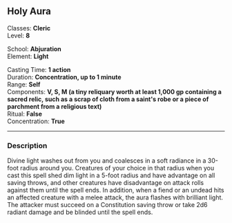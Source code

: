 ## Holy Aura

Classes: **Cleric**  
Level: **8**  

School: **Abjuration**  
Element: **Light**  

Casting Time: **1 action**  
Duration: **Concentration, up to 1 minute**  
Range: **Self**  
Components: **V, S, M (a tiny reliquary worth at least 1,000 gp containing a sacred relic, such as a scrap of cloth from a saint's robe or a piece of parchment from a religious text)**  
Ritual: **False**  
Concentration: **True**  

------

### Description

Divine light washes out from you and coalesces in a soft radiance in a 30-foot radius around you. Creatures of your choice in that radius when you cast this spell shed dim light in a 5-foot radius and have advantage on all saving throws, and other creatures have disadvantage on attack rolls against them until the spell ends. In addition, when a fiend or an undead hits an affected creature with a melee attack, the aura flashes with brilliant light. The attacker must succeed on a Constitution saving throw or take 2d6 radiant damage and be blinded until the spell ends.